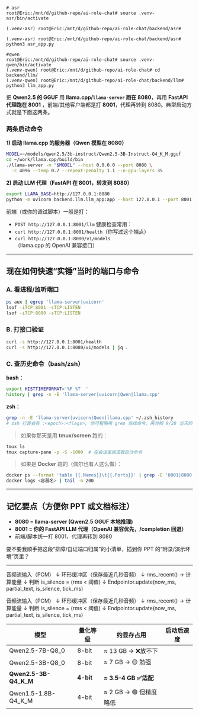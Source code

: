 ```
# asr
root@Eric:/mnt/d/github-repo/ai-role-chat# source .venv-asr/bin/activate

(.venv-asr) root@Eric:/mnt/d/github-repo/ai-role-chat/backend/asr#

(.venv-asr) root@Eric:/mnt/d/github-repo/ai-role-chat/backend/asr# python3 asr_app.py 
```

```
#qwen
root@Eric:/mnt/d/github-repo/ai-role-chat# source .venv-qwen/bin/activate
(.venv-qwen) root@Eric:/mnt/d/github-repo/ai-role-chat# cd backend/llm/
(.venv-qwen) root@Eric:/mnt/d/github-repo/ai-role-chat/backend/llm# python3 llm_app.py
```



把 **Qwen2.5 的 GGUF** 用 **llama.cpp/`llama-server` 跑在 8080**，再用 **FastAPI 代理跑在 8001** ，前端/其他客户端都是打 **8001**，代理再转到 8080。典型启动方式就是下面这两条。

### 两条启动命令

**1) 启动 llama.cpp 的服务器（Qwen 模型在 8080）**

```bash
MODEL=~/models/qwen2.5/3b-instruct/Qwen2.5-3B-Instruct-Q4_K_M.gguf
cd ~/work/llama.cpp/build/bin
./llama-server -m "$MODEL" --host 0.0.0.0 --port 8080 \
  -c 4096 --temp 0.7 --repeat-penalty 1.1 --n-gpu-layers 35
```

**2) 启动 LLM 代理（FastAPI 在 8001，转发到 8080）**

```bash
export LLAMA_BASE=http://127.0.0.1:8080
python -m uvicorn backend.llm.llm_app:app --host 127.0.0.1 --port 8001 --workers 1 --reload false
```

前端（或你的调试脚本）一般是打：

- `POST http://127.0.0.1:8001/llm`
   健康检查常用：
- `curl http://127.0.0.1:8001/health`（你写过这个端点）
- `curl http://127.0.0.1:8080/v1/models`（llama.cpp 的 OpenAI 兼容接口）

------

## 现在如何快速“实锤”当时的端口与命令

### A. 看进程/监听端口

```bash
ps aux | egrep 'llama-server|uvicorn'
lsof -iTCP:8001 -sTCP:LISTEN
lsof -iTCP:8080 -sTCP:LISTEN
```

### B. 打接口验证

```bash
curl -s http://127.0.0.1:8001/health
curl -s http://127.0.0.1:8080/v1/models | jq .
```

### C. 查历史命令（bash/zsh）

**bash：**

```bash
export HISTTIMEFORMAT='%F %T  '
history | grep -n -E 'llama-server|uvicorn|Qwen|llama.cpp'
```

**zsh：**

```bash
grep -n -E 'llama-server|uvicorn|Qwen|llama.cpp' ~/.zsh_history
# zsh 行首会有 :<epoch>:<flags>; 你可粗略用 grep 先找命令，再对照 9/28 当天的其他上下文
```

> 如果你那天是用 **tmux/screen** 跑的：

```bash
tmux ls
tmux capture-pane -p -S -1000  # 在会话里回滚看启动命令
```

> 如果是 **Docker** 跑的（偶尔也有人这么做）：

```bash
docker ps --format 'table {{.Names}}\t{{.Ports}}' | grep -E '8001|8080'
docker logs <容器名> | tail -n 200
```

------

## 记忆要点（方便你 PPT 或文档标注）

- **8080 = llama-server (Qwen2.5 GGUF 本地推理)**
- **8001 = 你的 FastAPI LLM 代理（OpenAI 兼容优先，/completion 回退）**
- 前端/脚本统一打 8001，代理再转到 8080

要不要我顺手把这段“排障/自证端口归属”的小清单，插到你 PPT 的“附录/演示环境”页里？

---

音频流输入（PCM）
    ↓
环形缓冲区（保存最近几秒音频）
    ↓
rms_recent() → 计算能量
    ↓
判断 is_silence = (rms < 阈值)
    ↓
Endpointor.update(now_ms, partial_text, is_silence, tick_ms)





音频流输入（PCM）
    ↓
环形缓冲区（保存最近几秒音频）
    ↓
rms_recent() → 计算能量
    ↓
判断 is_silence = (rms < 阈值)
    ↓
Endpointor.update(now_ms, partial_text, is_silence, tick_ms)

| 模型                  | 量化等级  | 约显存占用            | 启动后速度 |
| --------------------- | --------- | --------------------- | ---------- |
| Qwen2.5-7B-Q8_0       | 8-bit     | ≈ 13 GB → ❌放不下     |            |
| Qwen2.5-3B-Q8_0       | 8-bit     | ≈ 7 GB → 🟡 勉强       |            |
| **Qwen2.5-3B-Q4_K_M** | **4-bit** | **≈ 3.5–4 GB ✅适配**  |            |
| Qwen1.5-1.8B-Q4_K_M   | 4-bit     | ≈ 2 GB → 🟢 但精度略低 |            |